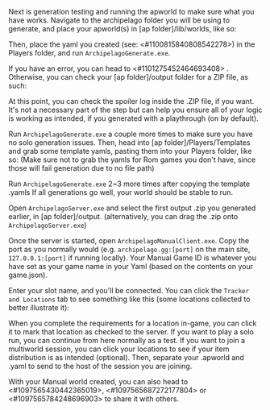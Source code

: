 Next is generation testing and running the apworld to make sure what you have works.
Navigate to the archipelago folder you will be using to generate, and place your apworld(s) in [ap folder]/lib/worlds, like so:

Then, place the yaml you created (see: <#1100815840808542278>) in the Players folder, and run `ArchipelagoGenerate.exe`.

If you have an error, you can head to <#1101275452464693408> . Otherwise, you can check your [ap folder]/output folder for a ZIP file, as such:

At this point, you can check the spoiler log inside the .ZIP file, if you want. It's not a necessary part of the step but can help you ensure all of your logic is working as intended, if you generated with a playthrough (on by default).

Run `ArchipelagoGenerate.exe` a couple more times to make sure you have no solo generation issues. Then, head into [ap folder]/Players/Templates and grab some template yamls, pasting them into your Players folder, like so: (Make sure not to grab the yamls for Rom games you don't have, since those will fail generation due to no file path)

Run `ArchipelagoGenerate.exe` 2~3 more times after copying the template .yamls
If all generations go well, your world should be stable to run.

Open `ArchipelagoServer.exe` and select the first output .zip you generated earlier, in [ap folder]/output.
(alternatively, you can drag the .zip onto `ArchipelagoServer.exe`)

Once the server is started, open `ArchipelagoManualClient.exe`. Copy the port as you normally would (e.g. `archipelago.gg:[port]` on the main site, `127.0.0.1:[port]` if running locally). Your Manual Game ID is whatever you have set as your game name in your Yaml (based on the contents on your game.json).

Enter your slot name, and you'll be connected. You can click the `Tracker and Locations` tab to see something like this (some locations collected to better illustrate it):

When you complete the requirements for a location in-game, you can click it to mark that location as checked to the server.
If you want to play a solo run, you can continue from here normally as a test. If you want to join a multiworld session, you can click your locations to see if your item distribution is as intended (optional). Then, separate your .apworld and .yaml to send to the host of the session you are joining.

With your Manual world created, you can also head to <#1097565430442365019>, <#1097565687272177804> or <#1097565784248696903> to share it with others.
